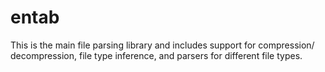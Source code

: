 # entab
This is the main file parsing library and includes support for compression/
decompression, file type inference, and parsers for different file types.
